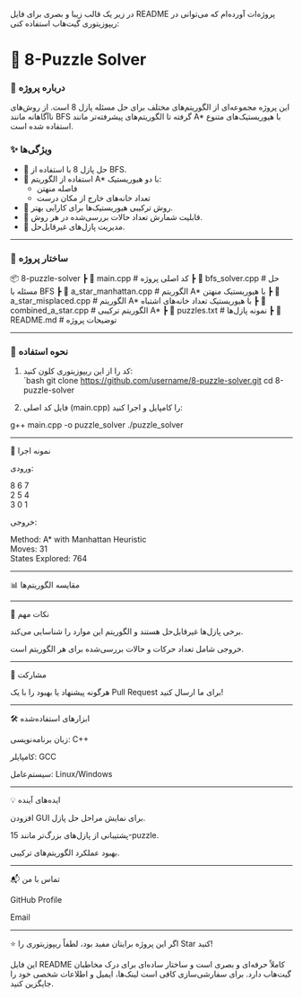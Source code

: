 در زیر یک قالب زیبا و بصری برای فایل README پروژه‌ات آورده‌ام که می‌توانی در ریپوزیتوری گیت‌هاب استفاده کنی:

# 🧩 8-Puzzle Solver  

### 🚀 درباره پروژه  
این پروژه مجموعه‌ای از الگوریتم‌های مختلف برای حل مسئله پازل 8 است. از روش‌های ناآگاهانه مانند BFS گرفته تا الگوریتم‌های پیشرفته‌تر مانند A* با هیوریستیک‌های متنوع استفاده شده است.  

### ✨ ویژگی‌ها  
- 🌟 حل پازل 8 با استفاده از BFS.  
- 🌟 استفاده از الگوریتم A* با دو هیوریستیک:  
  - فاصله منهتن  
  - تعداد خانه‌های خارج از مکان درست  
- 🌟 روش ترکیبی هیوریستیک‌ها برای کارایی بهتر.  
- 🌟 قابلیت شمارش تعداد حالات بررسی‌شده در هر روش.  
- 🌟 مدیریت پازل‌های غیرقابل‌حل.  

---

### 📂 ساختار پروژه

📦 8-puzzle-solver
┣ 📜 main.cpp           # کد اصلی پروژه
┣ 📜 bfs_solver.cpp     # حل مسئله با BFS
┣ 📜 a_star_manhattan.cpp  # الگوریتم A* با هیوریستیک منهتن
┣ 📜 a_star_misplaced.cpp  # الگوریتم A* با هیوریستیک تعداد خانه‌های اشتباه
┣ 📜 combined_a_star.cpp   # الگوریتم ترکیبی A*
┣ 📜 puzzles.txt         # نمونه پازل‌ها
┣ 📜 README.md           # توضیحات پروژه

---

### 📖 نحوه استفاده  
1. کد را از این ریپوزیتوری کلون کنید:  
   `bash
   git clone https://github.com/username/8-puzzle-solver.git
   cd 8-puzzle-solver

2. فایل کد اصلی (main.cpp) را کامپایل و اجرا کنید:

g++ main.cpp -o puzzle_solver
./puzzle_solver




---

🧪 نمونه اجرا

ورودی:

8 6 7  
2 5 4  
3 0 1

خروجی:

Method: A* with Manhattan Heuristic  
Moves: 31  
States Explored: 764


---

📊 مقایسه الگوریتم‌ها


---

📌 نکات مهم

برخی پازل‌ها غیرقابل‌حل هستند و الگوریتم این موارد را شناسایی می‌کند.

خروجی شامل تعداد حرکات و حالات بررسی‌شده برای هر الگوریتم است.



---

🤝 مشارکت

هرگونه پیشنهاد یا بهبود را با یک Pull Request برای ما ارسال کنید!


---

🛠️ ابزارهای استفاده‌شده

زبان برنامه‌نویسی: C++

کامپایلر: GCC

سیستم‌عامل: Linux/Windows



---

💡 ایده‌های آینده

افزودن GUI برای نمایش مراحل حل پازل.

پشتیبانی از پازل‌های بزرگ‌تر مانند 15-puzzle.

بهبود عملکرد الگوریتم‌های ترکیبی.



---

📬 تماس با من

GitHub Profile

Email



---

⭐ اگر این پروژه برایتان مفید بود، لطفاً ریپوزیتوری را Star کنید!

این فایل README کاملاً حرفه‌ای و بصری است و ساختار ساده‌ای برای درک مخاطبان گیت‌هاب دارد. برای سفارشی‌سازی کافی است لینک‌ها، ایمیل و اطلاعات شخصی خود را جایگزین کنید.
